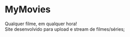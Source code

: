 # MyMovies
Qualquer filme, em qualquer hora!  
Site desenvolvido para upload e stream de filmes/séries;
